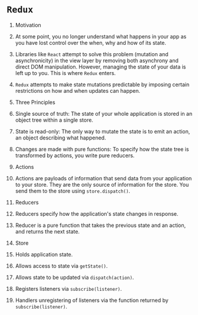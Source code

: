 # `Redux`
 
1. Motivation
  1. At some point, you no longer understand what happens in your app as you have lost control over the when, why and how of its state.
  2. Libraries like `React` attempt to solve this problem (mutation and asynchronicity) in the view layer by removing both asynchrony and direct DOM manipulation. However, managing the state of your data is left up to you. This is where `Redux` enters.
  3. `Redux` attempts to make state mutations predictable by imposing certain restrictions on how and when updates can happen.

2. Three Principles
  1. Single source of truth: The state of your whole application is stored in an object tree within a single store.
  2. State is read-only: The only way to mutate the state is to emit an action, an object describing what happened.
  3. Changes are made with pure functions: To specify how the state tree is transformed by actions, you write pure reducers.

3. Actions
  1. Actions are payloads of information that send data from your application to your store. They are the only source of information for the store. You send them to the store using `store.dispatch()`.

4. Reducers
  1. Reducers specify how the application's state changes in response.
  2. Reducer is a pure function that takes the previous state and an action, and returns the next state.
  
5. Store
  1. Holds application state.
  2. Allows access to state via `getState()`.
  3. Allows state to be updated via `dispatch(action)`.
  4. Registers listeners via `subscribe(listener)`.
  5. Handlers unregistering of listeners via the function returned by `subscribe(listener)`.
